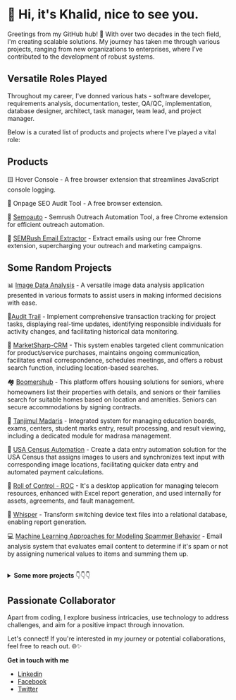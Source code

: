 # 👋 Hi, it's Khalid, nice to see you. 

Greetings from my GitHub hub! 👋 With over two decades in the tech field, I'm creating scalable solutions. My journey has taken me through various projects, ranging from new organizations to enterprises, where I've contributed to the development of robust systems.

## Versatile Roles Played
Throughout my career, I've donned various hats - software developer, requirements analysis, documentation, tester, QA/QC, implementation, database designer, architect, task manager, team lead, and project manager.

Below is a curated list of products and projects where I've played a vital role:

## Products

🟨 Hover Console - A free browser extension that streamlines JavaScript console logging.

🚀 Onpage SEO Audit Tool - A free browser extension.

📨 [Semoauto](https://chrome.google.com/webstore/detail/semoauto-semrush-outreach/nbidlnmcchnnkedebodffbcaddlbokci) - Semrush Outreach Automation Tool, a free Chrome extension for efficient outreach automation.

📧 [SEMRush Email Extractor](https://chrome.google.com/webstore/detail/semrush-email-extractor/kjdmkgfoecgachgcfpeplgadmdhkppla) - Extract emails using our free Chrome extension, supercharging your outreach and marketing campaigns.


## Some Random Projects

📊 [Image Data Analysis](https://www.olympus-ims.com/en/) - A versatile image data analysis application presented in various formats to assist users in making informed decisions with ease.

📒[Audit Trail](https://akorbi.com/) - Implement comprehensive transaction tracking for project tasks, displaying real-time updates, identifying responsible individuals for activity changes, and facilitating historical data monitoring. 

🎫 [MarketSharp-CRM](https://www.marketsharp.com/) - This system enables targeted client communication for product/service purchases, maintains ongoing communication, facilitates email correspondence, schedules meetings, and offers a robust search function, including location-based searches.

🏘️ [Boomershub](https://www.boomershub.com/) - This platform offers housing solutions for seniors, where homeowners list their properties with details, and seniors or their families search for suitable homes based on location and amenities. Seniors can secure accommodations by signing contracts.

🏢 [Tanjimul Madaris](http://www.tanjimulmadaris.com/) - Integrated system for managing education boards, exams, centers, student marks entry, result processing, and result viewing, including a dedicated module for madrasa management.

🔣 [USA Census Automation](https://www.iimdirect.com/) - Create a data entry automation solution for the USA Census that assigns images to users and synchronizes text input with corresponding image locations, facilitating quicker data entry and automated payment calculations.

🗼 [Roll of Control - ROC](https://www.grameenphone.com/) - It's a desktop application for managing telecom resources, enhanced with Excel report generation, and used internally for assets, agreements, and fault management.



💽 [Whisper](https://www.motorola.com/) - Transform switching device text files into a relational database, enabling report generation.

💻 [Machine Learning Approaches for Modeling Spammer Behavior](https://arxiv.org/ftp/arxiv/papers/1008/1008.3282.pdf) - Email analysis system that evaluates email content to determine if it's spam or not by assigning numerical values to items and summing them up.

<br>
  
<details>
<summary>
  <b> Some more projects </b> 👇👇👇
</summary>

<br>

🛢️ [DB Conversion](https://www.marketsharp.com/) - Database migration from MS Access to MS SQL Server
  
🏫 [Astute by Banglafire](https://www.linkedin.com/company/banglafire-solution-limited/mycompany/) - An integrated School Management System that centrally manages schools, teachers, and students, encompassing attendance tracking, result processing, fee management, scheduling, library management, SMS communication, inventory management, club activities, sports management, and canteen operations.
  
📦 [Supply Chain Management - SCM](https://jabait.com/) - Develop a comprehensive business system for production, importing-exporting, and buy-sell trading that tracks raw material procurement, manages inventory, and records sales transactions.

💰 [Organization VAT Calculation - OVC](https://jabait.com/) - This system handles VAT calculations for purchases, sales, and damages while generating eleven NBR Mushk reports.

🏭 [ERP](https://jabait.com/) - This system manages production, purchase, sales, accounts, HRM, training, leave, holiday, and attendance for businesses in production, importing-exporting, and buy-sell trading sectors.

🔭 [Web-Based Monitoring System](https://www.grameenphone.com/) - Telecom business involving base station posting, monitoring, and issue resolution with a ticketing system.
 
📊 [Neural Accounting Package - NAP](http://bangladeshyellowpages.com/details/189140-neural-systems-ltd.html) - A desktop-based accounting solution for small businesses offering flexible head creation and various voucher types.

⛱️ [Leave Management](http://bangladeshyellowpages.com/details/189140-neural-systems-ltd.html) -  An application for managing leaves and holidays with approval workflows and detailed monthly leave reports for organizations and employees.

🧮 [Vivid Accounting](http://vividinternational.net/) - An Accounting Management System featuring various vouchers, checkbook management, and comprehensive reporting capabilities. 

🎓 [Academic ERP](http://vividinternational.net/) - Admin Portal for school administrative tasks., Teacher Portal for timetables and student performance. Student/Parent Portal for academic info, events, attendance, and fees, with a user-friendly Dashboard and fee collection.

🩺 [Doctor Prescription Automation](https://www.iimdirect.com/) - Develop a data entry automation application for doctor prescriptions that assigns images to users and synchronizes text input with corresponding image locations, enabling faster data entry and automated payment calculations.

📐 [Student Alumni System](#) - Alumni network platform for classmates.

📱 [Mobile Emailing System](#) - Sending emails from a mobile device using a web server like Apache.

📰  [Diverse Tongue News by Unicode](#) - Posting news in any Unicode-supported language, allowing users to comment on the news. 

🗄️ [Server Registration for Binding Agent](#) - A Binding Agent server maintains information about active servers, ensuring uninterrupted service by seamlessly redirecting users to working servers in its network.

📑 [Mobile File Sharing](#) - Sharing files across mobile devices via web servers like Apache.

🗞️ [Bangla News by Unicode](#) - Online news platform enabling news posting in Unicode-supported Bengali with user comments using a custom Bengali keyboard.

🔢 [Calculate Functional Closer](#) - Mathematical solution service involving JavaScript algorithm implementation for Function Closer calculations.

📖 [Course Offering System](#) - The system identifies subject dependencies, helping students see the subjects they must complete before taking their desired courses at the university.

🍽️ [Restaurant Point of Sale](#) - For restaurants, the system manages orders, prepares dishes to order, and generates bills.

📦 [Store Management](#) - This system, designed for shops, serves as a buy-sell platform and incorporates data mining techniques, including association, classification, sequential pattern, time series, and categorization segmentation.

📅 [Daily Appointment Management](#) - This system, designed for daily work, allows users to set appointments and receive reminders.

🛒 [Union Sales System](#) - A pharmaceutical system that manages sales, stock information, and provides low stock reminders.

🏪 [Inventory Management](#) - This system, designed for shops, handles purchases and production to increase stock, tracks stock information by location, provides low stock reminders, and identifies frequently used items.

</details>

## Passionate Collaborator
Apart from coding, I explore business intricacies, use technology to address challenges, and aim for a positive impact through innovation. 

Let's connect! If you're interested in my journey or potential collaborations, feel free to reach out. 🌐✨

<b>Get in touch with me</b>

- [Linkedin](https://www.linkedin.com/in/khalidfarhan/)
- [Facebook](https://www.facebook.com/khalidfo)
- [Twitter](https://twitter.com/khalid_farhan)





<!--
add letter...
📰 Invoice Builder
- SERP checker

fail product...
jzom
thatlive
mosrin - pos, become

*** Training
Internal Auditor 9-Sep-2007 
Software Quality Boot Camp 10-Sep-2007 
Peer Review & Inspection 9-Sep-2007 
Structured Methods for Software Testing 24-Sep-2007 
& 25-Sep-2007 
Venue: MBA Club, Gulshan. Taken by: QAI (India) Limited
Mastering In Content Strategy by Abul Kashem 2019
Blogging for Business Ahrefs 2019
SEO That Works by Brain Dean 2019
Affiliate Marketing BITM, BASIS 2016 
Software Development by GeneXus 2015
Software Testing Spectrum Consortium 2007 

Admin / Moderator
Quran 2009 - Till Facebook, Twitter, Pinterest
Hadith 2009 - Till Facebook

Roll of Honor
Recognized by NCC Education for having achieved the highest results in NCC Education Accredited Partner Centre in the December 2004 exam (International Advance Diploma in Computer Studies [IADCS]) session. Source: www.nccedu.com/students.

Scholarship
Course Name: International Advance Diploma in Computer Studies (IADCS) 
From: Neural Institute of Management & IT

Publication
Conference Papers
Khalid Farhan, Md. Saiful Islam, Md. Abdur Rahman and Shah Mostafa Khaled, Machine Learning Approaches for Modeling Spammer Behavior, Submitted to 12th IEEE International Conference on Computer and Information Technology, 2009 
https://arxiv.org/ftp/arxiv/papers/1008/1008.3282.pdf




** 

**khalidfo/khalidfo** is a ✨ _special_ ✨ repository because its `README.md` (this file) appears on your GitHub profile.

Here are some ideas to get you started:

- 🔭 I’m currently working on ...
- 🌱 I’m currently learning ...
- 👯 I’m looking to collaborate on ...
- 🤔 I’m looking for help with ...
- 💬 Ask me about ...
- 📫 How to reach me: ...
- 😄 Pronouns: ...
- ⚡ Fun fact: ...
-->
